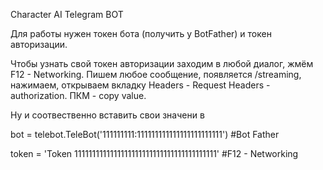Character AI Telegram BOT

Для работы нужен токен бота (получить у BotFather) и токен авторизации.

Чтобы узнать свой токен авторизации заходим в любой диалог, жмём F12 - Networking. Пишем любое сообщение, появляется /streaming, нажимаем, открываем вкладку Headers - Request Headers - authorization. ПКМ - copy value.

Ну и соотвественно вставить свои значени в

bot = telebot.TeleBot('111111111:111111111111111111111111') #Bot Father

token = 'Token 1111111111111111111111111111111111111111' #F12 - Networking 

